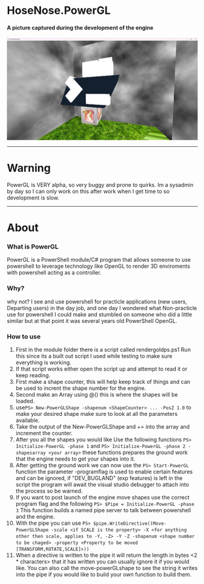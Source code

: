 # HoseNose.PowerGL

#### A picture captured during the development of the engine
![alt text](https://github.com/SaintSatan69/HoseNose.PowerGL/blob/Dev-Branch/GitHubAssets/PowerShellOpenGL.png "The Engine Rendering a few Powershells During Testing")

***
# Warning
PowerGL is VERY alpha, so very buggy and prone to quirks. Im a sysadmin by day so I can only work on this after work when I get time to so development is slow.

***
# About
### What is PowerGL
PowerGL is a PowerShell module/C# program that allows someone to use powershell to leverage technology like OpenGL to render 3D enviroments with powershell acting as a controller.
### Why?
why not? I see and use powershell for practicle applications (new users, Departing users) in the day job, and one day I wondered what Non-practicle use for powershell I could make and stumbled on someone who did a little similar but at that point it was several years old PowerShell OpenGL.

### How to use
1. First in the module folder there is a script called rendergoldps.ps1 Run this since its a built out script I used while testing to make sure everything is working.
2. If that script works either open the script up and attempt to read it or keep reading.
3. First make a shape counter, this will help keep track of things and can be used to incrent the shape number for the engine.
4. Second make an Array using @() this is where the shapes will be loaded.
5. use```PS> New-PowerGLShape -shapenum <ShapeCounter> ... -PosZ 1.0``` to make your desired shape make sure to look at all the parameters available.
6. Take the output of the New-PowerGLShape and += into the array and increment the counter.
7. After you all the shapes you would like Use the following functions
```PS> Initialize-PowerGL -phase 1``` and ```PS> Initialize-PowerGL -phase 2 -shapesarray <your array>``` these functions prepares the ground work that the engine needs to get your shapes into it.
8. After getting the ground work we can now use the ```PS> Start-PowerGL``` function the parameter -programflag is used to enable certain features and can be ignored, if "DEV_BUGLAND" (exp features) is left in the script the program will await the visual studio debugger to attach into the process so be warned.
9. If you want to post launch of the engine move shapes use the correct program flag and the following ```PS> $Pipe = Initialize-PowerGL -phase 3``` This function builds a named pipe server to talk between powershell and the engine.
10. With the pipe you can use ```PS> $pipe.WriteDirective((Move-PowerGLShape -scale <if SCALE is the property> -X <for anything other then scale, applies to -Y, -Z> -Y -Z -shapenum <shape number to be chaged> -property <Property to be moved [TRANSFORM,ROTATE,SCALE]>))```
11. When a directive is written to the pipe it will return the length in bytes <2 * characters> that it has written you can usually ignore it if you would like. You can also call the move-powerGLshape to see the string it writes into the pipe if you would like to build your own function to build them.